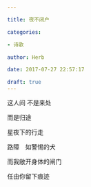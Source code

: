 ```yaml
---

title: 夜不闭户

categories:

- 诗歌

author: Herb

date: 2017-07-27 22:57:17

draft: true
---
```


这人间 不是来处

而是归途

星夜下的行走

路障　如警惕的犬

而我敞开身体的闸门

任由你留下痕迹